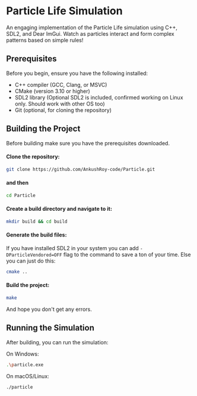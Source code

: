 # Particle Life Simulation

An engaging implementation of the Particle Life simulation using C++, SDL2, and Dear ImGui. Watch as particles interact and form complex patterns based on simple rules!

## Prerequisites

Before you begin, ensure you have the following installed:

- C++ compiler (GCC, Clang, or MSVC)
- CMake (version 3.10 or higher)
- SDL2 library (Optional SDL2 is included, confirmed working on Linux only. Should work with other OS too)
- Git (optional, for cloning the repository)

## Building the Project

Before building make sure you have the prerequisites downloaded.

#### Clone the repository:
```bash
git clone https://github.com/AnkushRoy-code/Particle.git
```
#### and then
```bash
cd Particle
```

#### Create a build directory and navigate to it:
```bash
mkdir build && cd build
```

#### Generate the build files:
If you have installed SDL2 in your system you can add ```-DParticleVendored=OFF``` flag to the command to save a ton of your time. Else you can just do this:
```bash 
cmake ..
``` 

#### Build the project:
```bash
make
```
And hope you don't get any errors.

## Running the Simulation
After building, you can run the simulation:

On Windows:
```bash
.\particle.exe
```
On macOS/Linux:
```bash
./particle
```
